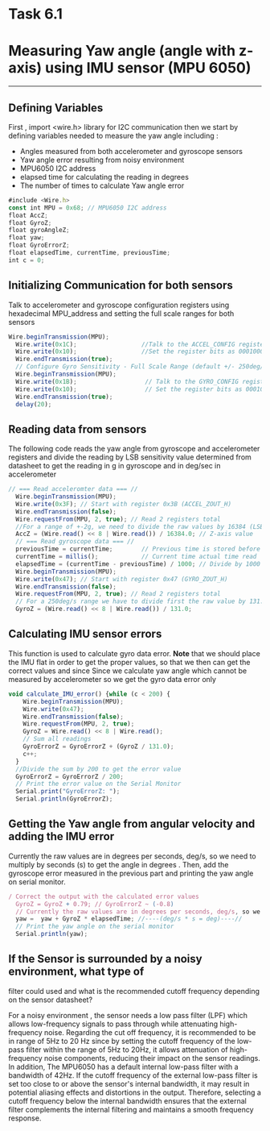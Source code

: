 # Task 6.1

# Measuring Yaw angle (angle with z-axis) using IMU sensor (MPU 6050)

---

## Defining Variables

First , import <wire.h> library for I2C communication then we start by defining variables needed to measure the yaw angle including :

- Angles measured from both accelerometer and gyroscope sensors
- Yaw angle error resulting from noisy environment
- MPU6050 I2C address
- elapsed time for calculating the reading in degrees
- The number of times to calculate Yaw angle error

```jsx
#include <Wire.h>
const int MPU = 0x68; // MPU6050 I2C address
float AccZ;
float GyroZ;
float gyroAngleZ;
float yaw;
float GyroErrorZ;
float elapsedTime, currentTime, previousTime;
int c = 0;
```

## Initializing Communication for both sensors

Talk to accelerometer and gyroscope configuration registers using hexadecimal MPU_address and setting the full scale ranges for both sensors

```jsx
Wire.beginTransmission(MPU);
  Wire.write(0x1C);                  //Talk to the ACCEL_CONFIG register (1C hex)
  Wire.write(0x10);                  //Set the register bits as 00010000 (+/- 8g full scale range)
  Wire.endTransmission(true);
  // Configure Gyro Sensitivity - Full Scale Range (default +/- 250deg/s)
  Wire.beginTransmission(MPU);
  Wire.write(0x1B);                   // Talk to the GYRO_CONFIG register (1B hex)
  Wire.write(0x10);                   // Set the register bits as 00010000 (1000deg/s full scale)
  Wire.endTransmission(true);
  delay(20);
```

## Reading data from sensors

The following code reads the yaw angle from gyroscope and accelerometer registers and divide the reading by LSB sensitivity value determined from datasheet to get the reading in g in gyroscope and in deg/sec in accelerometer

 

```jsx
// === Read acceleromter data === //
  Wire.beginTransmission(MPU);
  Wire.write(0x3F); // Start with register 0x3B (ACCEL_ZOUT_H)
  Wire.endTransmission(false);
  Wire.requestFrom(MPU, 2, true); // Read 2 registers total
  //For a range of +-2g, we need to divide the raw values by 16384 (LSB sensitivity value) to get it in g, according to the datasheet
  AccZ = (Wire.read() << 8 | Wire.read()) / 16384.0; // Z-axis value
  // === Read gyroscope data === //
  previousTime = currentTime;        // Previous time is stored before the actual time read
  currentTime = millis();            // Current time actual time read
  elapsedTime = (currentTime - previousTime) / 1000; // Divide by 1000 to get seconds
  Wire.beginTransmission(MPU);
  Wire.write(0x47); // Start with register 0x47 (GYRO_ZOUT_H)
  Wire.endTransmission(false);
  Wire.requestFrom(MPU, 2, true); // Read 2 registers total
  // For a 250deg/s range we have to divide first the raw value by 131.0 to get it in deg/sec, according to the datasheet
  GyroZ = (Wire.read() << 8 | Wire.read()) / 131.0;
```

## Calculating IMU sensor errors

This function is used to calculate gyro data error. **Note** that we should place the IMU flat in order to get the proper values, so that we then can get the correct values and since Since we calculate yaw angle which cannot be measured by accelerometer so we get the gyro data error only

```jsx
void calculate_IMU_error() {while (c < 200) {
    Wire.beginTransmission(MPU);
    Wire.write(0x47);
    Wire.endTransmission(false);
    Wire.requestFrom(MPU, 2, true);
    GyroZ = Wire.read() << 8 | Wire.read();
    // Sum all readings
    GyroErrorZ = GyroErrorZ + (GyroZ / 131.0);
    c++;
  }
  //Divide the sum by 200 to get the error value
  GyroErrorZ = GyroErrorZ / 200;
  // Print the error value on the Serial Monitor
  Serial.print("GyroErrorZ: ");
  Serial.println(GyroErrorZ);
```

## Getting the Yaw angle from angular velocity and adding the IMU error

Currently the raw values are in degrees per seconds, deg/s, so we need to multiply by seconds (s) to get the angle in degrees . Then, add the gyroscope error measured in the previous part and printing the yaw angle on serial monitor.

```jsx
/ Correct the output with the calculated error values
  GyroZ = GyroZ + 0.79; // GyroErrorZ ~ (-0.8)
  // Currently the raw values are in degrees per seconds, deg/s, so we need to multiply by seconds (s) to get the angle in degrees
  yaw =  yaw + GyroZ * elapsedTime; //----(deg/s * s = deg)----//
  // Print the yaw angle on the serial monitor
  Serial.println(yaw);
```

## If the Sensor is surrounded by a noisy environment, what type of
filter could used and what is the recommended cutoff frequency
depending on the sensor datasheet?

For a noisy environment , the sensor needs a low pass filter (LPF) which allows low-frequency signals to pass through while attenuating high-frequency noise. Regarding the cut off frequency, it is recommended to be in range of 5Hz to 20 Hz since by setting the cutoff frequency of the low-pass filter within the range of 5Hz to 20Hz, it allows attenuation of high-frequency noise components, reducing their impact on the sensor readings. In addition, The MPU6050 has a default internal low-pass filter with a bandwidth of 42Hz. If the cutoff frequency of the external low-pass filter is set too close to or above the sensor's internal bandwidth, it may result in potential aliasing effects and distortions in the output. Therefore, selecting a cutoff frequency below the internal bandwidth ensures that the external filter complements the internal filtering and maintains a smooth frequency response.